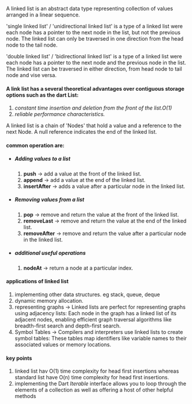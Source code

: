 A linked list is an abstract data type representing collection of values arranged in a linear sequence.

'single linked list' / 'unidirectional linked list' is a type of a linked list were each node has a pointer to the next node in the list, but not the previous node. The linked list can only be traversed in one direction from the head node to the tail node.

'double linked list' / 'bidirectional linked list' is a type of a linked list were each node has a pointer to the next node and the previous node in the list. The linked list can be traversed in either direction, from head node to tail node and vise versa.

#### A link list has a several theoretical advantages over contiguous storage options such as the dart List:
1. *constant  time insertion and deletion from the front of the list.O(1)*
2. *reliable performance characteristics.*


A linked list is a chain of 'Nodes' that hold a value and a reference to the next Node. A null reference indicates the end of the linked list.


#### common operation are:
- ##### Adding values to a list
  1. **push** -> add a value at the front of the linked list.
  2. **append** -> add a value at the end of the linked list.
  3. **insertAfter** -> adds a value after a particular node in the linked list. 

- ##### Removing values from a list
  1. **pop** -> remove and return the value at the front of the linked list.
  2. **removeLast** -> remove and return the value at the end of the linked list.
  3. **removeAfter** -> remove and return the value after a particular node in the linked list.
- ##### additional useful operations
  1. **nodeAt** -> return a node at a particular index.



#### applications of linked list
1. implementing other data structures. eg stack, queue, deque
2. dynamic memory allocation.
3. representing graphs -> Linked lists are perfect for representing graphs using adjacency lists: Each node in the graph has a linked list of its adjacent nodes, enabling efficient graph traversal algorithms like breadth-first search and depth-first search.
4. Symbol Tables -> Compilers and interpreters use linked lists to create symbol tables: These tables map identifiers like variable names to their associated values or memory locations.

#### key points
1. linked list hav O(1) time complexity for head first insertions whereas standard list have O(n) time complexity for head first insertions.
2. implementing the Dart *Iterable* interface allows you to loop through the elements of a collection as well as offering a host of other helpful methods